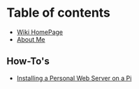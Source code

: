 # Table of contents

* [Wiki HomePage](README.md)
* [About Me](about-me.md)

## How-To's

* [Installing a Personal Web Server on a Pi](how-tos/how-to-install-a-personal-web-server-on-a-pi.md)

